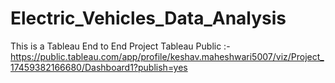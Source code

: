# Electric_Vehicles_Data_Analysis
This is a Tableau End to End Project
 Tableau Public :- https://public.tableau.com/app/profile/keshav.maheshwari5007/viz/Project_17459382166680/Dashboard1?publish=yes

